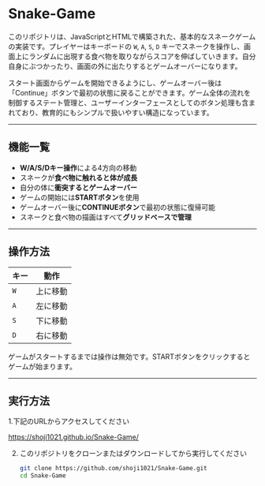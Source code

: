 # Snake-Game

このリポジトリは、JavaScriptとHTMLで構築された、基本的なスネークゲームの実装です。プレイヤーはキーボードの `W`, `A`, `S`, `D` キーでスネークを操作し、画面上にランダムに出現する食べ物を取りながらスコアを伸ばしていきます。自分自身にぶつかったり、画面の外に出たりするとゲームオーバーになります。

スタート画面からゲームを開始できるようにし、ゲームオーバー後は「Continue」ボタンで最初の状態に戻ることができます。ゲーム全体の流れを制御するステート管理と、ユーザーインターフェースとしてのボタン処理も含まれており、教育的にもシンプルで扱いやすい構造になっています。

---

## 機能一覧

- **W/A/S/Dキー操作**による4方向の移動
- スネークが**食べ物に触れると体が成長**
- 自分の体に**衝突するとゲームオーバー**
- ゲームの開始には**STARTボタン**を使用
- ゲームオーバー後に**CONTINUEボタン**で最初の状態に復帰可能
- スネークと食べ物の描画はすべて**グリッドベースで管理**
---

## 操作方法

| キー | 動作         |
|------|--------------|
| `W`  | 上に移動     |
| `A`  | 左に移動     |
| `S`  | 下に移動     |
| `D`  | 右に移動     |

ゲームがスタートするまでは操作は無効です。STARTボタンをクリックするとゲームが始まります。

---

## 実行方法
1.下記のURLからアクセスしてください

https://shoji1021.github.io/Snake-Game/

2. このリポジトリをクローンまたはダウンロードしてから実行してください

   ```bash
   git clone https://github.com/shoji1021/Snake-Game.git
   cd Snake-Game
